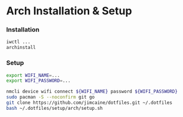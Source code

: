 # Arch Installation & Setup
### Installation
```bash
iwctl ...
archinstall
```


### Setup
```bash
export WIFI_NAME=...
export WIFI_PASSWORD=...
```

```bash
nmcli device wifi connect ${WIFI_NAME} password ${WIFI_PASSWORD}
sudo pacman -S --noconfirm git go
git clone https://github.com/jimcaine/dotfiles.git ~/.dotfiles
bash ~/.dotfiles/setup/arch/setup.sh
```
